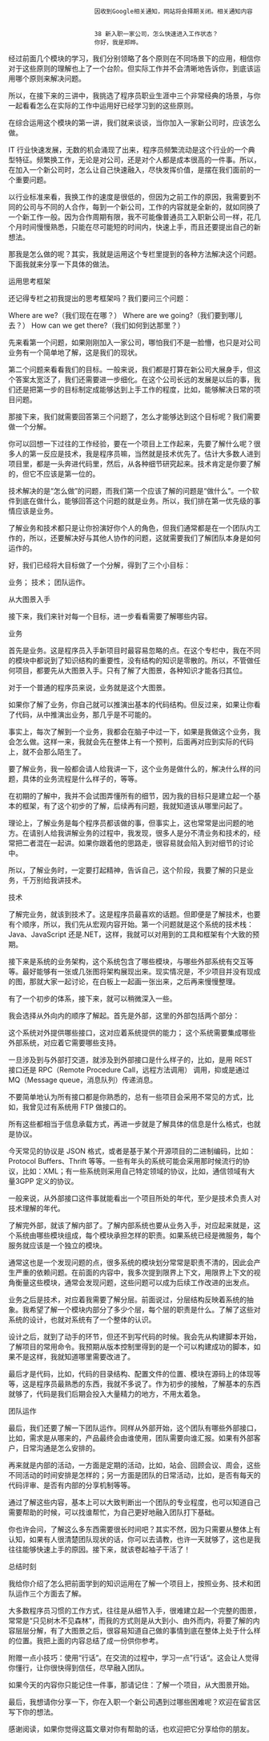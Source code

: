 
                            
                            因收到Google相关通知，网站将会择期关闭。相关通知内容
                            
                            
                            38 新入职一家公司，怎么快速进入工作状态？
                            你好，我是郑晔。

经过前面几个模块的学习，我们分别领略了各个原则在不同场景下的应用，相信你对于这些原则的理解也上了一个台阶。但实际工作并不会清晰地告诉你，到底该运用哪个原则来解决问题。

所以，在接下来的三讲中，我挑选了程序员职业生涯中三个非常经典的场景，与你一起看看怎么在实际的工作中运用好已经学习到的这些原则。

在综合运用这个模块的第一讲，我们就来谈谈，当你加入一家新公司时，应该怎么做。

IT 行业快速发展，无数的机会涌现了出来，程序员频繁流动是这个行业的一个典型特征。频繁换工作，无论是对公司，还是对个人都是成本很高的一件事。所以，在加入一个新公司时，怎么让自己快速融入，尽快发挥价值，是摆在我们面前的一个重要问题。

以行业标准来看，我换工作的速度是很低的，但因为之前工作的原因，我需要到不同的公司与不同的人合作，每到一个新公司，工作的内容就是全新的，就如同换了一个新工作一般。因为合作周期有限，我不可能像普通员工入职新公司一样，花几个月时间慢慢熟悉，只能在尽可能短的时间内，快速上手，而且还要提出自己的新想法。

那我是怎么做的呢？其实，我就是运用这个专栏里提到的各种方法解决这个问题。下面我就来分享一下具体的做法。

运用思考框架

还记得专栏之初我提出的思考框架吗？我们要问三个问题：


Where are we?（我们现在在哪？）
Where are we going?（我们要到哪儿去？）
How can we get there?（我们如何到达那里？）


先来看第一个问题，如果刚刚加入一家公司，哪怕我们不是一脸懵，也只是对公司业务有一个简单地了解，这是我们的现状。

第二个问题来看看我们的目标。一般来说，我们都是打算在新公司大展身手，但这个答案太宽泛了，我们还需要进一步细化。在这个公司长远的发展是以后的事，我们还是把第一步的目标制定成能够达到上手工作的程度，比如，能够解决日常的项目问题。

那接下来，我们就需要回答第三个问题了，怎么才能够达到这个目标呢？我们需要做一个分解。

你可以回想一下过往的工作经验，要在一个项目上工作起来，先要了解什么呢？很多人的第一反应是技术，我是程序员嘛，当然就是技术优先了。估计大多数人进到项目里，都是一头奔进代码里，然后，从各种细节研究起来。技术肯定是你要了解的，但它不应该是第一位的。

技术解决的是“怎么做”的问题，而我们第一个应该了解的问题是“做什么”。一个软件到底在做什么，能够回答这个问题的就是业务。所以，我们排在第一优先级的事情应该是业务。

了解业务和技术都只是让你扮演好你个人的角色，但我们通常都是在一个团队内工作的，所以，还要解决好与其他人协作的问题，这就需要我们了解团队本身是如何运作的。

好，我们已经将大目标做了一个分解，得到了三个小目标：


业务；
技术；
团队运作。


从大图景入手

接下来，我们来针对每一个目标，进一步看看需要了解哪些内容。

业务

首先是业务。这是程序员入手新项目时最容易忽略的点。在这个专栏中，我在不同的模块中都说到了知识结构的重要性，没有结构的知识是零散的。所以，不管做任何项目，都要先从大图景入手。只有了解了大图景，各种知识才能各归其位。

对于一个普通的程序员来说，业务就是这个大图景。

如果你了解了业务，你自己就可以推演出基本的代码结构。但反过来，如果让你看了代码，从中推演出业务，那几乎是不可能的。

事实上，每次了解到一个业务，我都会在脑子中过一下，如果是我做这个业务，我会怎么做。这样一来，我就会先在整体上有一个预判，后面再对应到实际的代码上，就不会那么陌生了。

要了解业务，我一般都会请人给我讲一下，这个业务是做什么的，解决什么样的问题，具体的业务流程是什么样子的，等等。

在初期的了解中，我并不会试图弄懂所有的细节，因为我的目标只是建立起一个基本的框架，有了这个初步的了解，后续再有问题，我就知道该从哪里问起了。

理论上，了解业务是每个程序员都该做的事，但事实上，这也常常是出问题的地方。在请别人给我讲解业务的过程中，我发现，很多人是分不清业务和技术的，经常把二者混在一起讲。如果你跟着他的思路走，很容易就会陷入到对细节的讨论中。

所以，了解业务时，一定要打起精神，告诉自己，这个阶段，我要了解的只是业务，千万别给我讲技术。

技术

了解完业务，就该到技术了。这是程序员最喜欢的话题。但即便是了解技术，也要有个顺序，所以，我们先从宏观内容开始。第一个问题就是这个系统的技术栈：Java、JavaScript 还是.NET，这样，我就可以对用到的工具和框架有个大致的预期。

接下来是系统的业务架构，这个系统包含了哪些模块，与哪些外部系统有交互等等。最好能够有一张或几张图将架构展现出来。现实情况是，不少项目并没有现成的图，那就大家一起讨论，在白板上一起画一张出来，之后再来慢慢整理。

有了一个初步的体系，接下来，就可以稍微深入一些。

我会选择从外向内的顺序了解起。首先是外部，这里的外部包括两个部分：


这个系统对外提供哪些接口，这对应着系统提供的能力；
这个系统需要集成哪些外部系统，对应着它需要哪些支持。


一旦涉及到与外部打交道，就涉及到外部接口是什么样子的，比如，是用 REST 接口还是 RPC（Remote Procedure Call，远程方法调用） 调用，抑或是通过 MQ（Message queue，消息队列）传递消息。

不要简单地认为所有接口都是你熟悉的，总有一些项目会采用不常见的方式，比如，我曾见过有系统用 FTP 做接口的。

所有这些都相当于信息承载方式，再进一步就是了解具体的信息是什么格式，也就是协议。

今天常见的协议是 JSON 格式，或者是基于某个开源项目的二进制编码，比如：Protocol Buffers、Thrift 等等。一些有年头的系统可能会采用那时候流行的协议，比如：XML；有一些系统则采用自己特定领域的协议，比如，通信领域有大量3GPP 定义的协议。

一般来说，从外部接口这件事就能看出一个项目所处的年代，至少是技术负责人对技术理解的年代。

了解完外部，就该了解内部了。了解内部系统也要从业务入手，对应起来就是，这个系统由哪些模块组成，每个模块承担怎样的职责。如果系统已经是微服务，每个服务就应该是一个独立的模块。

通常这也是一个发现问题的点，很多系统的模块划分常常是职责不清的，因此会产生严重的依赖问题。在前面的内容中，我多次提到限界上下文，用限界上下文的视角衡量这些模块，通常会发现问题，这些问题可以成为后续工作改进的出发点。

业务之后是技术，对应着我需要了解分层。前面说过，分层结构反映着系统的抽象。我希望了解一个模块内部分了多少个层，每个层的职责是什么。了解了这些对系统的设计，也就对系统有了一个整体的认识。

设计之后，就到了动手的环节，但还不到写代码的时候。我会先从构建脚本开始，了解项目的常用命令。我预期从版本控制里得到的是一个可以构建成功的脚本，如果不是这样，我就知道哪里需要改进了。

最后才是代码，比如，代码的目录结构、配置文件的位置、模块在源码上的体现等等，这是程序员最熟悉的东西，我就不多说了。作为初步的接触，了解基本的东西就够了，代码是我们后期会投入大量精力的地方，不用太着急。

团队运作

最后，我们还要了解一下团队运作。同样从外部开始，这个团队有哪些外部接口，比如，需求是从哪来的，产品最终会由谁使用，团队需要向谁汇报。如果有外部客户，日常沟通是怎么安排的。

再来就是内部的活动，一方面是定期的活动，比如，站会、回顾会议、周会，这些不同活动的时间安排是怎样的；另一方面是团队的日常活动，比如，是否有每天的代码评审、是否有内部的分享机制等等。

通过了解这些内容，基本上可以大致判断出一个团队的专业程度，也可以知道自己需要帮助的时候，可以找谁帮忙，为自己更好地融入团队打下基础。

你也许会问，了解这么多东西需要很长时间吧？其实不然，因为只需要从整体上有认知，如果有人很清楚团队现状的话，你可以去请教，也许一天就够了，这也是我往往能够快速上手的原因。接下来，就该卷起袖子干活了！

总结时刻

我给你介绍了怎么把前面学到的知识运用在了解一个项目上，按照业务、技术和团队运作三个方面去了解。

大多数程序员习惯的工作方式，往往是从细节入手，很难建立起一个完整的图景，常常是“只见树木不见森林”，而我的方式则是从大到小、由外而内，将要了解的内容层层分解，有了大图景之后，很容易知道自己做的事情到底在整体上处于什么样的位置。我把上面的内容总结了成一份供你参考。



附赠一点小技巧：使用“行话”。在交流的过程中，学习一点”行话“。这会让人觉得你懂行，让你很快得到信任，尽早融入团队。

如果今天的内容你只能记住一件事，那请记住：了解一个项目，从大图景开始。

最后，我想请你分享一下，你在入职一个新公司遇到过哪些困难呢？欢迎在留言区写下你的想法。

感谢阅读，如果你觉得这篇文章对你有帮助的话，也欢迎把它分享给你的朋友。

                        
                        
                            